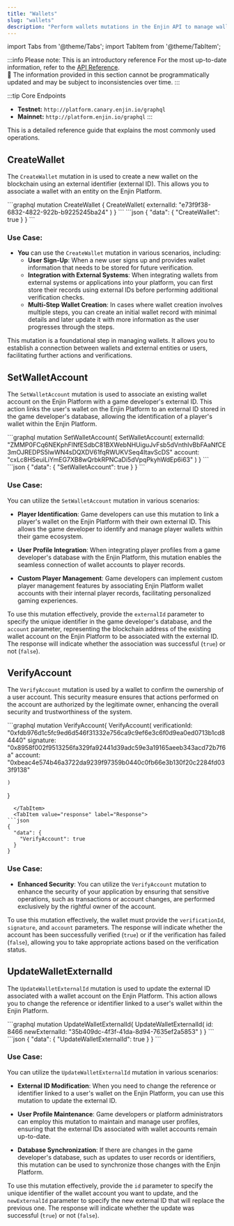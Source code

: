 ```yaml
---
title: "Wallets"
slug: "wallets"
description: "Perform wallets mutations in the Enjin API to manage wallet data, transfer assets, and update balances securely on the blockchain."
---
```


import Tabs from '@theme/Tabs';
import TabItem from '@theme/TabItem';

:::info Please note: This is an introductory reference
For the most up-to-date information, refer to the [API Reference](/03-api-reference/03-api-reference.md).\
🚧 The information provided in this section cannot be programmatically updated and may be subject to inconsistencies over time.
:::

:::tip Core Endpoints
- **Testnet:** `http://platform.canary.enjin.io/graphql`
- **Mainnet:** `http://platform.enjin.io/graphql`
:::

This is a detailed reference guide that explains the most commonly used operations.

## CreateWallet

The `CreateWallet` mutation in is used to create a new wallet on the blockchain using an external identifier (external ID). This allows you to associate a wallet with an entity on the Enjin Platform.

<Tabs>
  <TabItem value="graphql" label="GraphQL">
```graphql
mutation CreateWallet {
    CreateWallet(
        externalId: "e73f9f38-6832-4822-922b-b9225245ba24"
    )
}
```
  </TabItem>
  <TabItem value="response" label="Response">
```json
{
  "data": {
    "CreateWallet": true
  }
}
```
  </TabItem>
</Tabs>

### Use Case:

- **You** can use the `CreateWallet` mutation in various scenarios, including:
  - **User Sign-Up**: When a new user signs up and provides wallet information that needs to be stored for future verification.
  - **Integration with External Systems**: When integrating wallets from external systems or applications into your platform, you can first store their records using external IDs before performing additional verification checks.
  - **Multi-Step Wallet Creation**: In cases where wallet creation involves multiple steps, you can create an initial wallet record with minimal details and later update it with more information as the user progresses through the steps.

This mutation is a foundational step in managing wallets. It allows you to establish a connection between wallets and external entities or users, facilitating further actions and verifications.

## SetWalletAccount

The `SetWalletAccount` mutation is used to associate an existing wallet account on the Enjin Platform with a game developer's external ID. This action links the user's wallet on the Enjin Platform to an external ID stored in the game developer's database, allowing the identification of a player's wallet within the Enjin Platform.

<Tabs>
  <TabItem value="graphql" label="GraphQL">
```graphql
mutation SetWalletAccount{
    SetWalletAccount(
        externalId: "ZMMP0FCq6NEKphFlNfESdbC81BXWebNHUiguJvFsb5dVnthIvBbFAaNfCE3mOJREDPS5lwWN4sDQXDV61fqRWUKVSeq4ItavScDS"
        account: "cxLc8HSeuiLiYmEG7XB8wQrbkRPNCaDi5dVpqPkyhWdEp6i63"
    )
}
```
  </TabItem>
  <TabItem value="response" label="Response">
```json
{
  "data": {
    "SetWalletAccount": true
  }
}
```
  </TabItem>
</Tabs>

### Use Case:

You can utilize the `SetWalletAccount` mutation in various scenarios:

- **Player Identification**: Game developers can use this mutation to link a player's wallet on the Enjin Platform with their own external ID. This allows the game developer to identify and manage player wallets within their game ecosystem.

- **User Profile Integration**: When integrating player profiles from a game developer's database with the Enjin Platform, this mutation enables the seamless connection of wallet accounts to player records.

- **Custom Player Management**: Game developers can implement custom player management features by associating Enjin Platform wallet accounts with their internal player records, facilitating personalized gaming experiences.

To use this mutation effectively, provide the `externalId` parameter to specify the unique identifier in the game developer's database, and the `account` parameter, representing the blockchain address of the existing wallet account on the Enjin Platform to be associated with the external ID. The response will indicate whether the association was successful (`true`) or not (`false`).

## VerifyAccount

The `VerifyAccount` mutation is used by a wallet to confirm the ownership of a user account. This security measure ensures that actions performed on the account are authorized by the legitimate owner, enhancing the overall security and trustworthiness of the system.

<Tabs>
  <TabItem value="graphql" label="GraphQL">
```graphql
mutation VerifyAccount{
    VerifyAccount(
        verificationId: "0xfdb976d1c5fc9ed6d546f31332e756ca9c9ef6e3c6f0d9ea0ed0713b1cd84440"
        signature: "0x8958f002f9513256fa329fa92441d39adc59e3a19165aeeb343acd72b7f6a"
        account: "0xbeac4e574b46a3722da9239f97359b0440c0fb66e3b130f20c2284fd033f9138"
        
    )
}
```
  </TabItem>
  <TabItem value="response" label="Response">
```json
{
  "data": {
    "VerifyAccount": true
  }
}
```
  </TabItem>
</Tabs>

### Use Case:

- **Enhanced Security**: You can utilize the `VerifyAccount` mutation to enhance the security of your application by ensuring that sensitive operations, such as transactions or account changes, are performed exclusively by the rightful owner of the account.

To use this mutation effectively, the wallet must provide the `verificationId`, `signature`, and `account` parameters. The response will indicate whether the account has been successfully verified (`true`) or if the verification has failed (`false`), allowing you to take appropriate actions based on the verification status.

## UpdateWalletExternalId

The `UpdateWalletExternalId` mutation is used to update the external ID associated with a wallet account on the Enjin Platform. This action allows you to change the reference or identifier linked to a user's wallet within the Enjin Platform.

<Tabs>
  <TabItem value="graphql" label="GraphQL">
```graphql
mutation UpdateWalletExternalId{
    UpdateWalletExternalId(
        id: 8466
        newExternalId: "35b409dc-4f3f-41da-8d94-7635ef2a5853"
    )
}
```
  </TabItem>
  <TabItem value="response" label="Response">
```json
{
  "data": {
    "UpdateWalletExternalId": true
  }
}
```
  </TabItem>
</Tabs>

### Use Case:

You can utilize the `UpdateWalletExternalId` mutation in various scenarios:

- **External ID Modification**: When you need to change the reference or identifier linked to a user's wallet on the Enjin Platform, you can use this mutation to update the external ID.

- **User Profile Maintenance**: Game developers or platform administrators can employ this mutation to maintain and manage user profiles, ensuring that the external IDs associated with wallet accounts remain up-to-date.

- **Database Synchronization**: If there are changes in the game developer's database, such as updates to user records or identifiers, this mutation can be used to synchronize those changes with the Enjin Platform.

To use this mutation effectively, provide the `id` parameter to specify the unique identifier of the wallet account you want to update, and the `newExternalId` parameter to specify the new external ID that will replace the previous one. The response will indicate whether the update was successful (`true`) or not (`false`).
